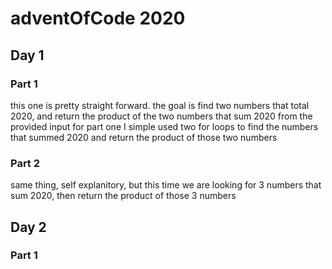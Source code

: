 # adventOfCode 2020

## Day 1

### Part 1

this one is pretty straight forward. the goal is find two numbers that total 2020, and return the product of the two numbers that sum 2020 from the provided input for part one I simple used two for loops to find the numbers that summed 2020 and return the product of those two numbers

### Part 2

same thing, self explanitory, but this time we are looking for 3 numbers that sum 2020,  then return the product of those 3 numbers

## Day 2

### Part 1